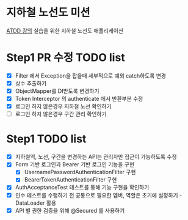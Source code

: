 # 지하철 노선도 미션
[ATDD 강의](https://edu.nextstep.camp/c/R89PYi5H) 실습을 위한 지하철 노선도 애플리케이션

# Step1 PR 수정 TODO list
- [x] Filter 에서 Exception을 잡을때 세부적으로 예외 catch하도록 변경
- [x] 상수 추출하기
- [x] ObjectMapper를 DI받도록 변경하기
- [x] Token Interceptor 의 authenticate 에서 반환부분 수정
- [x] 로그인 하지 않은경우 지하철 노선 확인하기
- [ ] 로그인 하지 않은경우 구간 관리 확인하기

# Step1 TODO list

- [x] 지하철역, 노선, 구간을 변경하는 API는 관리자만 접근이 가능하도록 수정
- [x] Form 기반 로그인과 Bearer 기반 로그인 기능을 구현
  - [x] UsernamePasswordAuthenticationFilter 구현
  - [x] BearerTokenAuthenticationFilter 구현
- [x] AuthAcceptanceTest 테스트를 통해 기능 구현을 확인하기
- [x] 인수 테스트를 수행하기 전 공통으로 필요한 멤버, 역할은 초기에 설정하기 - DataLoader 활용
- [x] API 별 권한 검증을 위해 @Secured 를 사용하기
